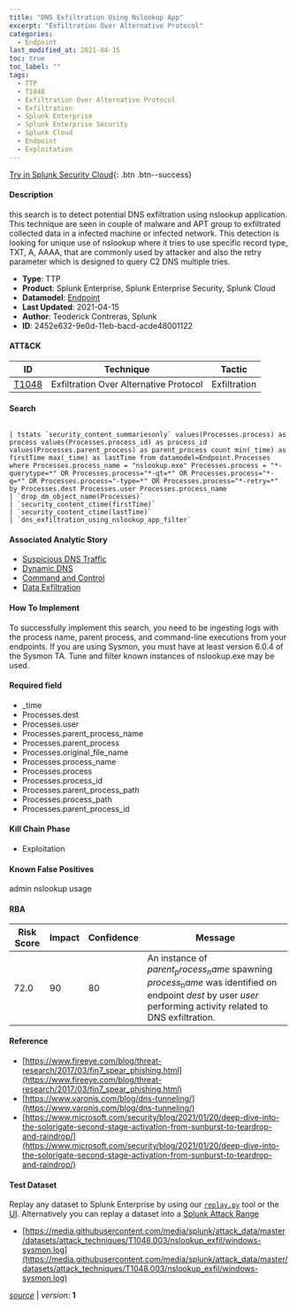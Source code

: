 ```yaml
---
title: "DNS Exfiltration Using Nslookup App"
excerpt: "Exfiltration Over Alternative Protocol"
categories:
  - Endpoint
last_modified_at: 2021-04-15
toc: true
toc_label: ""
tags:
  - TTP
  - T1048
  - Exfiltration Over Alternative Protocol
  - Exfiltration
  - Splunk Enterprise
  - Splunk Enterprise Security
  - Splunk Cloud
  - Endpoint
  - Exploitation
---
```




[Try in Splunk Security Cloud](https://www.splunk.com/en_us/cyber-security.html){: .btn .btn--success}

#### Description

this search is to detect potential DNS exfiltration using nslookup application. This technique are seen in couple of malware and APT group to exfiltrated collected data in a infected machine or infected network. This detection is looking for unique use of nslookup where it tries to use specific record type, TXT, A, AAAA, that are commonly used by attacker and also the retry parameter which is designed to query C2 DNS multiple tries.

- **Type**: TTP
- **Product**: Splunk Enterprise, Splunk Enterprise Security, Splunk Cloud
- **Datamodel**: [Endpoint](https://docs.splunk.com/Documentation/CIM/latest/User/Endpoint)
- **Last Updated**: 2021-04-15
- **Author**: Teoderick Contreras, Splunk
- **ID**: 2452e632-9e0d-11eb-bacd-acde48001122


#### ATT&CK

| ID          | Technique   | Tactic       |
| ----------- | ----------- |--------------|
| [T1048](https://attack.mitre.org/techniques/T1048/) | Exfiltration Over Alternative Protocol | Exfiltration |



#### Search

```

| tstats `security_content_summariesonly` values(Processes.process) as process values(Processes.process_id) as process_id values(Processes.parent_process) as parent_process count min(_time) as firstTime max(_time) as lastTime from datamodel=Endpoint.Processes where Processes.process_name = "nslookup.exe" Processes.process = "*-querytype=*" OR Processes.process="*-qt=*" OR Processes.process="*-q=*" OR Processes.process="-type=*" OR Processes.process="*-retry=*" by Processes.dest Processes.user Processes.process_name  
| `drop_dm_object_name(Processes)` 
| `security_content_ctime(firstTime)` 
| `security_content_ctime(lastTime)` 
| `dns_exfiltration_using_nslookup_app_filter`
```

#### Associated Analytic Story
* [Suspicious DNS Traffic](/stories/suspicious_dns_traffic)
* [Dynamic DNS](/stories/dynamic_dns)
* [Command and Control](/stories/command_and_control)
* [Data Exfiltration](/stories/data_exfiltration)


#### How To Implement
To successfully implement this search, you need to be ingesting logs with the process name, parent process, and command-line executions from your endpoints. If you are using Sysmon, you must have at least version 6.0.4 of the Sysmon TA. Tune and filter known instances of nslookup.exe may be used.

#### Required field
* _time
* Processes.dest
* Processes.user
* Processes.parent_process_name
* Processes.parent_process
* Processes.original_file_name
* Processes.process_name
* Processes.process
* Processes.process_id
* Processes.parent_process_path
* Processes.process_path
* Processes.parent_process_id


#### Kill Chain Phase
* Exploitation


#### Known False Positives
admin nslookup usage



#### RBA

| Risk Score  | Impact      | Confidence   | Message      |
| ----------- | ----------- |--------------|--------------|
| 72.0 | 90 | 80 | An instance of $parent_process_name$ spawning $process_name$ was identified on endpoint $dest$ by user $user$ performing activity related to DNS exfiltration. |



#### Reference

* [https://www.fireeye.com/blog/threat-research/2017/03/fin7_spear_phishing.html](https://www.fireeye.com/blog/threat-research/2017/03/fin7_spear_phishing.html)
* [https://www.varonis.com/blog/dns-tunneling/](https://www.varonis.com/blog/dns-tunneling/)
* [https://www.microsoft.com/security/blog/2021/01/20/deep-dive-into-the-solorigate-second-stage-activation-from-sunburst-to-teardrop-and-raindrop/](https://www.microsoft.com/security/blog/2021/01/20/deep-dive-into-the-solorigate-second-stage-activation-from-sunburst-to-teardrop-and-raindrop/)



#### Test Dataset
Replay any dataset to Splunk Enterprise by using our [`replay.py`](https://github.com/splunk/attack_data#using-replaypy) tool or the [UI](https://github.com/splunk/attack_data#using-ui).
Alternatively you can replay a dataset into a [Splunk Attack Range](https://github.com/splunk/attack_range#replay-dumps-into-attack-range-splunk-server)

* [https://media.githubusercontent.com/media/splunk/attack_data/master/datasets/attack_techniques/T1048.003/nslookup_exfil/windows-sysmon.log](https://media.githubusercontent.com/media/splunk/attack_data/master/datasets/attack_techniques/T1048.003/nslookup_exfil/windows-sysmon.log)



[*source*](https://github.com/splunk/security_content/tree/develop/detections/endpoint/dns_exfiltration_using_nslookup_app.yml) \| *version*: **1**